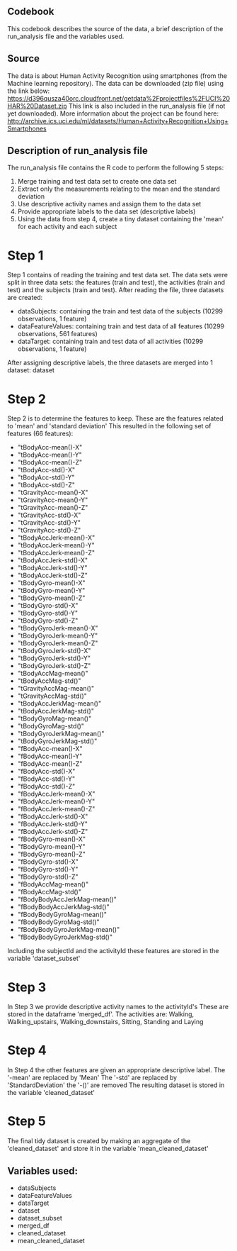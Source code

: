 ## Codebook
This codebook describes the source of the data, a brief description of the run_analysis file and the variables used.

## Source
The data is about Human Activity Recognition using smartphones (from the Machine learning repository).
The data can be downloaded (zip file) using the link below: https://d396qusza40orc.cloudfront.net/getdata%2Fprojectfiles%2FUCI%20HAR%20Dataset.zip
This link is also included in the run_analysis file (if not yet downloaded).
More information about the project can be found here: http://archive.ics.uci.edu/ml/datasets/Human+Activity+Recognition+Using+Smartphones

## Description of run_analysis file
The run_analysis file contains the R code to perform the following 5 steps:
1. Merge training and test data set to create one data set
2. Extract only the measurements relating to the mean and the standard deviation
3. Use descriptive activity names and assign them to the data set
4. Provide appropriate labels to the data set (descriptive labels)
5. Using the data from step 4, create a tiny dataset containing the 'mean' for each activity and each subject


# Step 1
Step 1 contains of reading the training and test data set.
The data sets were split in three data sets: the features (train and test), the activities (train and test) and the subjects (train and test).
After reading the file, three datasets are created:
- dataSubjects: containing the train and test data of the subjects (10299 observations, 1 feature)
- dataFeatureValues: containing train and test data of all features (10299 observations, 561 features)
- dataTarget: containing train and test data of all activities (10299 observations, 1 feature)

After assigning descriptive labels, the three datasets are merged into 1 dataset: dataset

# Step 2
Step 2 is to determine the features to keep. These are the features related to 'mean' and 'standard deviation'
This resulted in the following set of features (66 features):
- "tBodyAcc-mean()-X"           
- "tBodyAcc-mean()-Y"          
- "tBodyAcc-mean()-Z"           
- "tBodyAcc-std()-X"           
- "tBodyAcc-std()-Y"            
- "tBodyAcc-std()-Z"           
- "tGravityAcc-mean()-X"        
- "tGravityAcc-mean()-Y"       
- "tGravityAcc-mean()-Z"        
- "tGravityAcc-std()-X"        
- "tGravityAcc-std()-Y"         
- "tGravityAcc-std()-Z"        
- "tBodyAccJerk-mean()-X"       
- "tBodyAccJerk-mean()-Y"      
- "tBodyAccJerk-mean()-Z"       
- "tBodyAccJerk-std()-X"       
- "tBodyAccJerk-std()-Y"        
- "tBodyAccJerk-std()-Z"       
- "tBodyGyro-mean()-X"          
- "tBodyGyro-mean()-Y"         
- "tBodyGyro-mean()-Z"          
- "tBodyGyro-std()-X"          
- "tBodyGyro-std()-Y"           
- "tBodyGyro-std()-Z"          
- "tBodyGyroJerk-mean()-X"      
- "tBodyGyroJerk-mean()-Y"     
- "tBodyGyroJerk-mean()-Z"      
- "tBodyGyroJerk-std()-X"      
- "tBodyGyroJerk-std()-Y"       
- "tBodyGyroJerk-std()-Z"      
- "tBodyAccMag-mean()"          
- "tBodyAccMag-std()"          
- "tGravityAccMag-mean()"       
- "tGravityAccMag-std()"       
- "tBodyAccJerkMag-mean()"      
- "tBodyAccJerkMag-std()"      
- "tBodyGyroMag-mean()"         
- "tBodyGyroMag-std()"         
- "tBodyGyroJerkMag-mean()"     
- "tBodyGyroJerkMag-std()"     
- "fBodyAcc-mean()-X"           
- "fBodyAcc-mean()-Y"          
- "fBodyAcc-mean()-Z"           
- "fBodyAcc-std()-X"           
- "fBodyAcc-std()-Y"            
- "fBodyAcc-std()-Z"           
- "fBodyAccJerk-mean()-X"       
- "fBodyAccJerk-mean()-Y"      
- "fBodyAccJerk-mean()-Z"       
- "fBodyAccJerk-std()-X"       
- "fBodyAccJerk-std()-Y"        
- "fBodyAccJerk-std()-Z"       
- "fBodyGyro-mean()-X"          
- "fBodyGyro-mean()-Y"         
- "fBodyGyro-mean()-Z"          
- "fBodyGyro-std()-X"          
- "fBodyGyro-std()-Y"           
- "fBodyGyro-std()-Z"          
- "fBodyAccMag-mean()"          
- "fBodyAccMag-std()"          
- "fBodyBodyAccJerkMag-mean()"  
- "fBodyBodyAccJerkMag-std()"  
- "fBodyBodyGyroMag-mean()"     
- "fBodyBodyGyroMag-std()"     
- "fBodyBodyGyroJerkMag-mean()" 
- "fBodyBodyGyroJerkMag-std()"

Including the subjectId and the activityId these features are stored in the variable 'dataset_subset'

# Step 3
In Step 3 we provide descriptive activity names to the activityId's
These are stored in the dataframe 'merged_df'. The activities are: Walking, Walking_upstairs, Walking_downstairs, Sitting, Standing and Laying

# Step 4
In Step 4 the other features are given an appropriate descriptive label.
The '-mean' are replaced by 'Mean'
The '-std' are replaced by 'StandardDeviation'
the '-()' are removed
The resulting dataset is stored in the variable 'cleaned_dataset'

# Step 5
The final tidy dataset is created by making an aggregate of the 'cleaned_dataset' and store it in the variable 'mean_cleaned_dataset'

## Variables used:
- dataSubjects
- dataFeatureValues
- dataTarget
- dataset
- dataset_subset
- merged_df
- cleaned_dataset
- mean_cleaned_dataset
